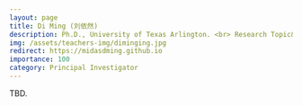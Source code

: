 ```yaml
---
layout: page
title: Di Ming (刘依然)
description: Ph.D., University of Texas Arlington. <br> Research Topic&#58; Machine Learning, Optimization, and AI Security.
img: /assets/teachers-img/diminging.jpg
redirect: https://midasdming.github.io
importance: 100
category: Principal Investigator
---
```


TBD.

